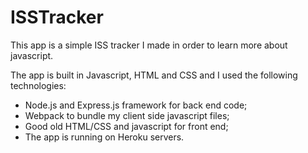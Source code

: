 # ISSTracker

This app is a simple ISS tracker I made in order to learn more about javascript. 

The app is built in Javascript, HTML and CSS and I used the following technologies:
- Node.js and Express.js framework for back end code;
- Webpack to bundle my client side javascript files;
- Good old HTML/CSS and javascript for front end;
- The app is running on Heroku servers.

